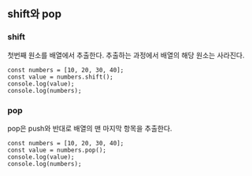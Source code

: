 ## shift와 pop

### shift

첫번째 원소를 배열에서 추출한다. 추출하는 과정에서 배열의 해당 원소는 사라진다.

```
const numbers = [10, 20, 30, 40];
const value = numbers.shift();
console.log(value);
console.log(numbers);
```

### pop

pop은 push와 반대로 배열의 맨 마지막 항목을 추출한다.

```
const numbers = [10, 20, 30, 40];
const value = numbers.pop();
console.log(value);
console.log(numbers);
```

